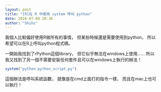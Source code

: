 ```yaml
---
layout: post
title: "[R]在 R 中使用 system 呼叫 python"
date: 2016-07-08 20:36
author: "Shihs"
---
```


我個人比較偏好使用R做所有的事情，
但某些時候還是需要使用到python，
所以希望可以在R上呼叫python程式碼。

一開始我找到了rPython這個library，
但它似乎無法在windows上使用......
所以我又找到了另一個不需要安裝任何套件且可以在windows上執行的辦法！


```R
system("python python_script.py")
```

這個辦法是呼叫系統函數，
就像是在cmd上面打的指令一樣，
而且在mac上也可以執行！

